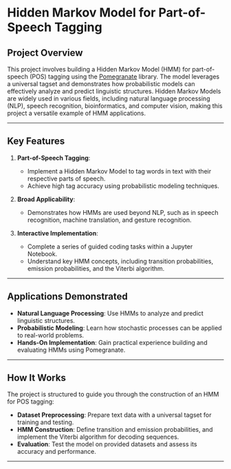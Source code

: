 # Hidden Markov Model for Part-of-Speech Tagging

## Project Overview

This project involves building a Hidden Markov Model (HMM) for part-of-speech (POS) tagging using the [Pomegranate](https://github.com/jmschrei/pomegranate) library. The model leverages a universal tagset and demonstrates how probabilistic models can effectively analyze and predict linguistic structures. Hidden Markov Models are widely used in various fields, including natural language processing (NLP), speech recognition, bioinformatics, and computer vision, making this project a versatile example of HMM applications.

---

## Key Features

1. **Part-of-Speech Tagging**:
   - Implement a Hidden Markov Model to tag words in text with their respective parts of speech.
   - Achieve high tag accuracy using probabilistic modeling techniques.

2. **Broad Applicability**:
   - Demonstrates how HMMs are used beyond NLP, such as in speech recognition, machine translation, and gesture recognition.

3. **Interactive Implementation**:
   - Complete a series of guided coding tasks within a Jupyter Notebook.
   - Understand key HMM concepts, including transition probabilities, emission probabilities, and the Viterbi algorithm.

---

## Applications Demonstrated

- **Natural Language Processing**: Use HMMs to analyze and predict linguistic structures.
- **Probabilistic Modeling**: Learn how stochastic processes can be applied to real-world problems.
- **Hands-On Implementation**: Gain practical experience building and evaluating HMMs using Pomegranate.

---

## How It Works

The project is structured to guide you through the construction of an HMM for POS tagging:
- **Dataset Preprocessing**: Prepare text data with a universal tagset for training and testing.
- **HMM Construction**: Define transition and emission probabilities, and implement the Viterbi algorithm for decoding sequences.
- **Evaluation**: Test the model on provided datasets and assess its accuracy and performance.

---